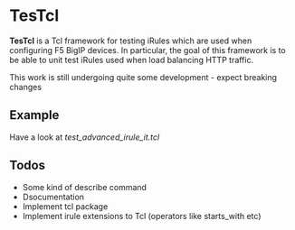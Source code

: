 # TesTcl

**TesTcl** is a Tcl framework for testing iRules which are used when configuring F5 BigIP devices.
In particular, the goal of this framework is to be able to unit test iRules used when load balancing HTTP traffic.

This work is still undergoing quite some development - expect breaking changes

## Example

Have a look at _test_advanced_irule_it.tcl_ 

## Todos

- Some kind of describe command
- Dsocumentation
- Implement tcl package
- Implement irule extensions to Tcl (operators like starts_with etc)
